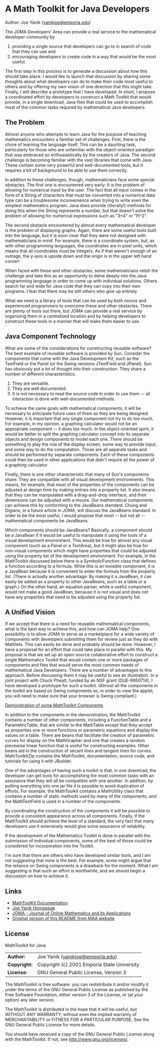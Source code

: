 # A Math Toolkit for Java Developers
Author: Joe Yanik (<yanikjoe@emporia.edu>)

The JOMA Developers' Area can provide a real service to the mathematical developer community by

1. providing a single source that developers can go to in search of code that they can use and
2. encouraging developers to create code in a way that would be the most useful.

The first step in this process is to generate a discussion about how this should take place. I would like to launch that discussion by sharing some thoughts about what developers can do to make their code most useful to others and by offering my own vision of one direction that this might take. Finally, I will describe a prototype that I have developed. In short, I propose a coordinated effort by developers to construct a Math Toolkit that would provide, in a single download, Java files that could be used to accomplish most of the common tasks required by mathematical Java developers.

## The Problem

Almost anyone who attempts to learn Java for the purpose of teaching mathematics encounters a familiar set of challenges. First, there is the chore of learning the language itself. This can be a daunting task, particularly for those who are unfamiliar with the object-oriented paradigm that was embraced so enthusiastically by the creators of Java. The second challenge is becoming familiar with the vast libraries that come with Java. These contain some very powerful and well-documented tools, but it requires a bit of background to be able to use them correctly.

In addition to these challenges, though, mathematicians face some special obstacles. The first one is encountered very early: It is the problem of allowing for numerical input by the user. The fact that all input comes in the form of a String of characters that must be converted into a numerical data type can be a troublesome inconvenience when trying to write even the simplest mathematics program. Java does provide (literally!) methods for doing this when the String represents a number, but that doesn't solve the problem of allowing for numerical expressions such as "3*4" or "Pi^2".

The second obstacle encountered by almost every mathematical developer is the problem of displaying graphs. Again, there are some useful tools built into the language, but it is soon clear that they were not designed with mathematicians in mind. For example, there is a coordinate system, but, as with other programming languages, the coordinates are in pixel units, which means that all coordinates must be integers. As if that weren't enough of an outrage, the y-axis is upside down and the origin is in the upper left hand corner!

When faced with these and other obstacles, some mathematicians relish the challenge and take this as an opportunity to delve deeply into the Java programming language in order to come up with individual solutions. Others search far and wide for Java code that they can copy into their own programs. I fear that there may be still others who give up entirely.

What we need is a library of tools that can be used by both novice and experienced programmers to overcome these and other obstacles. There are plenty of tools out there, but JOMA can provide a real service by organizing them in a centralized location and by helping developers to construct these tools in a manner that will make them easier to use.

## Java Component Technology

What are some of the considerations for constructing reusable software? The best example of reusable software is provided by Sun. Consider the components that come with the Java Development Kit, such as the TextField or the Panel (or the Swing versions JTextField and JPanel). Sun has obviously put a lot of thought into their construction. They share a number of different characteristics.

1. They are versatile.
2. They are well documented.
3. It is not necessary to read the source code in order to use them -- all interaction is done with well-documented methods.

To achieve the same goals with mathematical components, it will be necessary to anticipate future uses of them as they are being designed. However, it is important that any single component not try to do too much. For example, in my opinion, a graphing calculator would not be an appropriate component -- it does too much. In the object-oriented spirit, it would be better to split the graphing calculator concept into its separate objects and design components to model each one. There should be something to play the role of the display screen, some way to provide input, and some way to do the computation. Those are all separate tasks and should be performed by separate components. Each of these components could then be used in other applications that didn't require all the power of a graphing calculator.

Finally, there is one other characteristic that many of Sun's components share: They are compatible with all visual development environments. This means, for example, that most of the properties of the components can be adjusted at design time by making entries into a property list. It also means that they can be manipulated with a drag-and-drop interface, and their dimensions can be adjusted with a mouse. Our mathematical components can achieve this by conforming to the JavaBeans standard. Chung and Digiano, in a future article in JOMA, will discuss the JavaBeans standard. In order to be the most useful, I would propose that most -- but not all -- mathematical components be JavaBeans.

Which components should be JavaBeans? Basically, a component should be a JavaBean if it would be useful to manipulate it using the tools of a visual development environment. This would be true for almost any visual component (such as a Panel or a TextArea), but it might also be true for non-visual components which might have properties that could be adjusted using the property list of the development environment. For example, in the MathToolkit discussed below there is a SymbolicFunction class that defines a function according to a formula. While this is an invisible component, it is a JavaBean because it is convenient to enter the formula from the property list. (There is actually another advantage: By making it a JavaBean, it can easily be added as a property to other JavaBeans, such as a table or a graph.) On the other hand, an equation parser, while a useful component, would not make a good JavaBean, because it is not visual and does not have any properties that need to be adjusted using the property list.

## A Unified Vision

If we accept that there is a need for reusable mathematical components, what is the best way to achieve this, and how can JOMA help? One possibility is to allow JOMA to serve as a marketplace for a wide variety of components with developers submitting them for review just as they do with Mathlets. This can easily be done and probably should be done. However, I have a proposal for an effort that could take place in parallel with this. My proposal is that we set up an open-source collaborative effort to construct a single Mathematics Toolkit that would contain one or more packages of components and files that would serve the most common needs of mathematical Java Developers. There are a number of advantages to this approach. Before discussing them it may be useful to see an illustration. In a joint project with Chuck Pheatt, funded by an NSF grant (DUE-9950714), I have developed a prototype for such a toolkit. (Almost all the components in the toolkit are based on Swing components so, in order to view the applet, you will need to make sure that your browser is Swing compliant.)

[Demonstration of some MathToolkit Components](http://www.maa.org/sites/default/files/images/upload_library/4/vol1/toolkitjava/JOMA/JOMADemo.htm)

In addition to the components in the demonstration, the MathToolkit contains a number of other components, including a FunctionTable and a ParametricTable, that are similar to the MathTable except that they accept as properties one or more functions or parametric equations and display the values on a table. There are beans that facilitate the creation of parametric curves for display on the MathGrapher and one that creates a random piecewise linear function that is useful for constructing examples. Other beans aid in the construction of secant lines and tangent lines for curves. MathToolkitZip contains the MathToolkit, documentation, source code, and tutorials for using it with JBuilder.

One of the advantages of having such a toolkit is that, in one download, the developer can get tools for accomplishing the most common tasks with an assurance that they will all be compatible with one another. In addition, by putting everything into one jar file it is possible to avoid duplication of efforts. For example, the MathToolkit contains a MathUtility class that contains a number of static methods used by many of the components, and the MathTextField is used in a number of the components.

By coordinating the construction of the components it will be possible to provide a consistent appearance across all components. Finally, if the MathToolkit should achieve the level of a standard, the very fact that many developers use it extensively would give some assurance of reliability.

If the development of the Mathematics Toolkit is done in parallel with the submission of individual components, some of the best of those could be considered for incorporation into the Toolkit.

I'm sure that there are others who have developed similar tools, and I am not suggesting that mine is the best. For example, some might argue that the reliance on Swing components is a drawback for the moment. What I am suggesting is that such an effort is worthwhile, and we should begin a discussion on how to achieve it.

## Links 

* [MathToolKit Documentation](http://www.maa.org/sites/default/files/images/upload_library/4/vol1/toolkitjava/JOMA/javadocs/mathtoolkit/packages.html)
* [Joe Yanik Homepage](http://www.emporia.edu/~hyanik/)
* [JOMA - Journal of Online Mathematics and its Applications](http://www.maa.org/loci-category/joma)
* [Original version of this README from MAA website](http://www.maa.org/press/periodicals/loci/joma/a-math-toolkit-for-java-developers)

## License
MathToolkit for Java

|                      |                                             |
|:---------------------|:--------------------------------------------|
| **Author:**          | Joe Yanik (<yanikjoe@emporia.edu>)          |
| **Copyright:**       | Copyright (c) 2001 Emporia State University |
| **License:**         | GNU General Public License, Version 3       |


The MathToolkit is free software: you can redistribute it and/or modify it under the terms of the GNU General Public License as published by the Free Software Foundation, either version 3 of the License, or (at your option) any later version.

The MathToolkit is distributed in the hope that it will be useful, but WITHOUT ANY WARRANTY; without even the implied warranty of MERCHANTABILITY or FITNESS FOR A PARTICULAR PURPOSE. See the GNU General Public License for more details.

You should have received a copy of the GNU General Public License along with the MathToolkit. If not, see http://www.gnu.org/licenses/.

